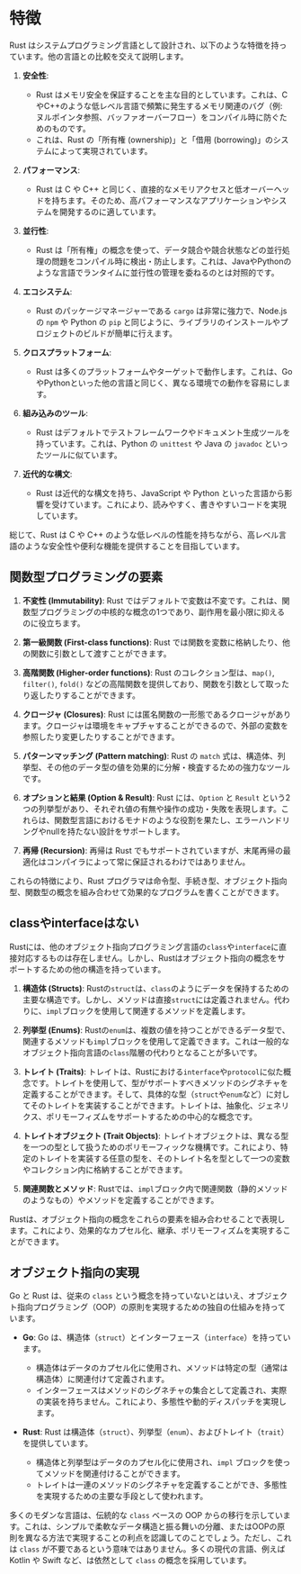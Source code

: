 # 特徴
Rust はシステムプログラミング言語として設計され、以下のような特徴を持っています。他の言語との比較を交えて説明します。

1. **安全性**: 
    - Rust はメモリ安全を保証することを主な目的としています。これは、CやC++のような低レベル言語で頻繁に発生するメモリ関連のバグ（例: ヌルポインタ参照、バッファオーバーフロー）をコンパイル時に防ぐためのものです。
    - これは、Rust の「所有権 (ownership)」と「借用 (borrowing)」のシステムによって実現されています。

2. **パフォーマンス**:
    - Rust は C や C++ と同じく、直接的なメモリアクセスと低オーバーヘッドを持ちます。そのため、高パフォーマンスなアプリケーションやシステムを開発するのに適しています。

3. **並行性**:
    - Rust は「所有権」の概念を使って、データ競合や競合状態などの並行処理の問題をコンパイル時に検出・防止します。これは、JavaやPythonのような言語でランタイムに並行性の管理を委ねるのとは対照的です。

4. **エコシステム**:
    - Rust のパッケージマネージャーである `cargo` は非常に強力で、Node.js の `npm` や Python の `pip` と同じように、ライブラリのインストールやプロジェクトのビルドが簡単に行えます。

5. **クロスプラットフォーム**:
    - Rust は多くのプラットフォームやターゲットで動作します。これは、GoやPythonといった他の言語と同じく、異なる環境での動作を容易にします。

6. **組み込みのツール**:
    - Rust はデフォルトでテストフレームワークやドキュメント生成ツールを持っています。これは、Python の `unittest` や Java の `javadoc` といったツールに似ています。

7. **近代的な構文**:
    - Rust は近代的な構文を持ち、JavaScript や Python といった言語から影響を受けています。これにより、読みやすく、書きやすいコードを実現しています。

総じて、Rust は C や C++ のような低レベルの性能を持ちながら、高レベル言語のような安全性や便利な機能を提供することを目指しています。


## 関数型プログラミングの要素

1. **不変性 (Immutability)**: Rust ではデフォルトで変数は不変です。これは、関数型プログラミングの中核的な概念の1つであり、副作用を最小限に抑えるのに役立ちます。

2. **第一級関数 (First-class functions)**: Rust では関数を変数に格納したり、他の関数に引数として渡すことができます。

3. **高階関数 (Higher-order functions)**: Rust のコレクション型は、`map()`, `filter()`, `fold()` などの高階関数を提供しており、関数を引数として取ったり返したりすることができます。

4. **クロージャ (Closures)**: Rust には匿名関数の一形態であるクロージャがあります。クロージャは環境をキャプチャすることができるので、外部の変数を参照したり変更したりすることができます。

5. **パターンマッチング (Pattern matching)**: Rust の `match` 式は、構造体、列挙型、その他のデータ型の値を効果的に分解・検査するための強力なツールです。

6. **オプションと結果 (Option & Result)**: Rust には、`Option` と `Result` という2つの列挙型があり、それぞれ値の有無や操作の成功・失敗を表現します。これらは、関数型言語におけるモナドのような役割を果たし、エラーハンドリングやnullを持たない設計をサポートします。

7. **再帰 (Recursion)**: 再帰は Rust でもサポートされていますが、末尾再帰の最適化はコンパイラによって常に保証されるわけではありません。

これらの特徴により、Rust プログラマは命令型、手続き型、オブジェクト指向型、関数型の概念を組み合わせて効果的なプログラムを書くことができます。

## classやinterfaceはない
Rustには、他のオブジェクト指向プログラミング言語の`class`や`interface`に直接対応するものは存在しません。しかし、Rustはオブジェクト指向の概念をサポートするための他の構造を持っています。

1. **構造体 (Structs)**: Rustの`struct`は、`class`のようにデータを保持するための主要な構造です。しかし、メソッドは直接`struct`には定義されません。代わりに、`impl`ブロックを使用して関連するメソッドを定義します。

2. **列挙型 (Enums)**: Rustの`enum`は、複数の値を持つことができるデータ型で、関連するメソッドも`impl`ブロックを使用して定義できます。これは一般的なオブジェクト指向言語の`class`階層の代わりとなることが多いです。

3. **トレイト (Traits)**: トレイトは、Rustにおける`interface`や`protocol`に似た概念です。トレイトを使用して、型がサポートすべきメソッドのシグネチャを定義することができます。そして、具体的な型（`struct`や`enum`など）に対してそのトレイトを実装することができます。トレイトは、抽象化、ジェネリクス、ポリモーフィズムをサポートするための中心的な概念です。

4. **トレイトオブジェクト (Trait Objects)**: トレイトオブジェクトは、異なる型を一つの型として扱うためのポリモーフィックな機構です。これにより、特定のトレイトを実装する任意の型を、そのトレイト名を型として一つの変数やコレクション内に格納することができます。

5. **関連関数とメソッド**: Rustでは、`impl`ブロック内で関連関数（静的メソッドのようなもの）やメソッドを定義することができます。

Rustは、オブジェクト指向の概念をこれらの要素を組み合わせることで表現します。これにより、効果的なカプセル化、継承、ポリモーフィズムを実現することができます。

## オブジェクト指向の実現
Go と Rust は、従来の `class` という概念を持っていないとはいえ、オブジェクト指向プログラミング（OOP）の原則を実現するための独自の仕組みを持っています。

- **Go**: Go は、構造体（`struct`）とインターフェース（`interface`）を持っています。
  - 構造体はデータのカプセル化に使用され、メソッドは特定の型（通常は構造体）に関連付けて定義されます。
  - インターフェースはメソッドのシグネチャの集合として定義され、実際の実装を持ちません。これにより、多態性や動的ディスパッチを実現します。
  
- **Rust**: Rust は構造体（`struct`）、列挙型（`enum`）、およびトレイト（`trait`）を提供しています。
  - 構造体と列挙型はデータのカプセル化に使用され、`impl` ブロックを使ってメソッドを関連付けることができます。
  - トレイトは一連のメソッドのシグネチャを定義することができ、多態性を実現するための主要な手段として使われます。

多くのモダンな言語は、伝統的な `class` ベースの OOP からの移行を示しています。これは、シンプルで柔軟なデータ構造と振る舞いの分離、またはOOPの原則を異なる方法で実現することの利点を認識してのことでしょう。ただし、これは `class` が不要であるという意味ではありません。多くの現代の言語、例えば Kotlin や Swift など、は依然として `class` の概念を採用しています。